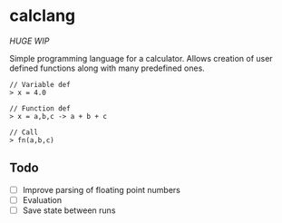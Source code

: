 # calclang

_HUGE WIP_

Simple programming language for a calculator. Allows creation of user defined functions along with many predefined ones.

```
// Variable def
> x = 4.0

// Function def
> x = a,b,c -> a + b + c

// Call
> fn(a,b,c)
```

## Todo

- [ ] Improve parsing of floating point numbers
- [ ] Evaluation
- [ ] Save state between runs
